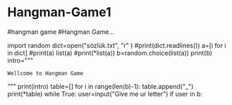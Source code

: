 # Hangman-Game1
#hangman game
#Hangman Game...

import random
dict=open("sözlük.txt", "r" )
#print(dict.readlines())
a=[i for i in dict]
#print(a)
list(a)
#print(*list(a))
b=random.choice(list(a))
print(b)
intro="""
~~~~~~~~~~~~~~~~~~~~~~~~
Wellcome to Hangman Game
~~~~~~~~~~~~~~~~~~~~~~~~
"""
print(intro)
table=[]
for i in range(len(b)-1):
    table.append("_")
print(*table)
while True:
    user=input("Give me ur letter")
    if user in b:





